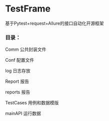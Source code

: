 # TestFrame
基于Pytest+request+Allure的接口自动化开源框架

###  目录：

Comm    公共封装文件

Conf    配置文件

log     日志存放

Report  报告

reports 报告

TestCases   用例和数据模版

mainAPI     运行数据
